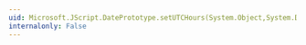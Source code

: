 ```yaml
---
uid: Microsoft.JScript.DatePrototype.setUTCHours(System.Object,System.Double,System.Object,System.Object,System.Object)
internalonly: False
---
```

